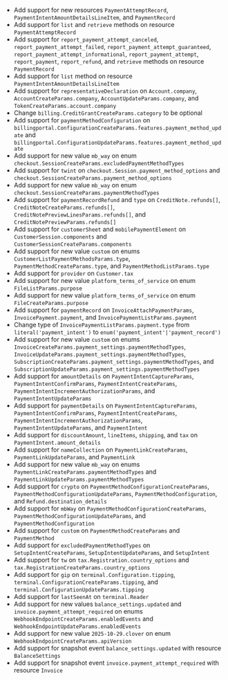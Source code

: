 * Add support for new resources `PaymentAttemptRecord`, `PaymentIntentAmountDetailsLineItem`, and `PaymentRecord`
* Add support for `list` and `retrieve` methods on resource `PaymentAttemptRecord`
* Add support for `report_payment_attempt_canceled`, `report_payment_attempt_failed`, `report_payment_attempt_guaranteed`, `report_payment_attempt_informational`, `report_payment_attempt`, `report_payment`, `report_refund`, and `retrieve` methods on resource `PaymentRecord`
* Add support for `list` method on resource `PaymentIntentAmountDetailsLineItem`
* Add support for `representativeDeclaration` on `Account.company`, `AccountCreateParams.company`, `AccountUpdateParams.company`, and `TokenCreateParams.account.company`
* Change `billing.CreditGrantCreateParams.category` to be optional
* Add support for `paymentMethodConfiguration` on `billingportal.ConfigurationCreateParams.features.payment_method_update` and `billingportal.ConfigurationUpdateParams.features.payment_method_update`
* Add support for new value `mb_way` on enum `checkout.SessionCreateParams.excludedPaymentMethodTypes`
* Add support for `twint` on `checkout.Session.payment_method_options` and `checkout.SessionCreateParams.payment_method_options`
* Add support for new value `mb_way` on enum `checkout.SessionCreateParams.paymentMethodTypes`
* Add support for `paymentRecordRefund` and `type` on `CreditNote.refunds[]`, `CreditNoteCreateParams.refunds[]`, `CreditNotePreviewLinesParams.refunds[]`, and `CreditNotePreviewParams.refunds[]`
* Add support for `customerSheet` and `mobilePaymentElement` on `CustomerSession.components` and `CustomerSessionCreateParams.components`
* Add support for new value `custom` on enums `CustomerListPaymentMethodsParams.type`, `PaymentMethodCreateParams.type`, and `PaymentMethodListParams.type`
* Add support for `provider` on `Customer.tax`
* Add support for new value `platform_terms_of_service` on enum `FileListParams.purpose`
* Add support for new value `platform_terms_of_service` on enum `FileCreateParams.purpose`
* Add support for `paymentRecord` on `InvoiceAttachPaymentParams`, `InvoicePayment.payment`, and `InvoicePaymentListParams.payment`
* Change type of `InvoicePaymentListParams.payment.type` from `literal('payment_intent')` to `enum('payment_intent'|'payment_record')`
* Add support for new value `custom` on enums `InvoiceCreateParams.payment_settings.paymentMethodTypes`, `InvoiceUpdateParams.payment_settings.paymentMethodTypes`, `SubscriptionCreateParams.payment_settings.paymentMethodTypes`, and `SubscriptionUpdateParams.payment_settings.paymentMethodTypes`
* Add support for `amountDetails` on `PaymentIntentCaptureParams`, `PaymentIntentConfirmParams`, `PaymentIntentCreateParams`, `PaymentIntentIncrementAuthorizationParams`, and `PaymentIntentUpdateParams`
* Add support for `paymentDetails` on `PaymentIntentCaptureParams`, `PaymentIntentConfirmParams`, `PaymentIntentCreateParams`, `PaymentIntentIncrementAuthorizationParams`, `PaymentIntentUpdateParams`, and `PaymentIntent`
* Add support for `discountAmount`, `lineItems`, `shipping`, and `tax` on `PaymentIntent.amount_details`
* Add support for `nameCollection` on `PaymentLinkCreateParams`, `PaymentLinkUpdateParams`, and `PaymentLink`
* Add support for new value `mb_way` on enums `PaymentLinkCreateParams.paymentMethodTypes` and `PaymentLinkUpdateParams.paymentMethodTypes`
* Add support for `crypto` on `PaymentMethodConfigurationCreateParams`, `PaymentMethodConfigurationUpdateParams`, `PaymentMethodConfiguration`, and `Refund.destination_details`
* Add support for `mbWay` on `PaymentMethodConfigurationCreateParams`, `PaymentMethodConfigurationUpdateParams`, and `PaymentMethodConfiguration`
* Add support for `custom` on `PaymentMethodCreateParams` and `PaymentMethod`
* Add support for `excludedPaymentMethodTypes` on `SetupIntentCreateParams`, `SetupIntentUpdateParams`, and `SetupIntent`
* Add support for `tw` on `tax.Registration.country_options` and `tax.RegistrationCreateParams.country_options`
* Add support for `gip` on `terminal.Configuration.tipping`, `terminal.ConfigurationCreateParams.tipping`, and `terminal.ConfigurationUpdateParams.tipping`
* Add support for `lastSeenAt` on `terminal.Reader`
* Add support for new values `balance_settings.updated` and `invoice.payment_attempt_required` on enums `WebhookEndpointCreateParams.enabledEvents` and `WebhookEndpointUpdateParams.enabledEvents`
* Add support for new value `2025-10-29.clover` on enum `WebhookEndpointCreateParams.apiVersion`
* Add support for snapshot event `balance_settings.updated` with resource `BalanceSettings`
* Add support for snapshot event `invoice.payment_attempt_required` with resource `Invoice`